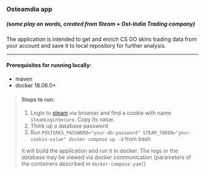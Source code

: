 ### Osteamdia app

##### (some play on words, created from Steam + Ost-India Trading company)<br/>

The application is intended to get and enrich CS GO skins trading data from your account and save it to local repository
for further analysis.

*** 

#### Prerequisites for running locally:

- maven
- docker 18.06.0+

> #### Steps to run:
>
> 1. Login to [steam](https://steamcommunity.com/market/) via browser and find a cookie with name `steamLoginSecure`.
     Copy its value.
> 2. Think up a database password
> 3. Run `POSTGRES_PASSWORD="your-db-password" STEAM_TOKEN="your-cookie-value" docker compose up -d` from bash
>
> It will build the application and run it in docker. The logs or the database may be viewed via docker communication
(parameters of the containers described in `docker-compose.yaml`)